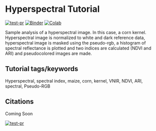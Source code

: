 # Hyperspectral Tutorial

[![test-pr](https://github.com/danforthcenter/plantcv-tutorial-hyperspectral/actions/workflows/cs-tests.yml/badge.svg)](https://github.com/danforthcenter/plantcv-tutorial-hyperspectral/actions/workflows/cs-tests.yml)
[![Binder](https://mybinder.org/badge_logo.svg)](https://mybinder.org/v2/gh/danforthcenter/plantcv-tutorial-hyperspectral/HEAD?labpath=index.ipynb)
[![Colab](https://colab.research.google.com/assets/colab-badge.svg)](https://colab.research.google.com/github/danforthcenter/plantcv-tutorial-hyperspectral/blob/main/index-Colab.ipynb)

Sample analysis of a hyperspectral image. In this case, a corn kernel. 
Hyperspectral image is normalized to white and dark reference data, hyperspectral image is masked using the pseudo-rgb, a histogram of spectral reflectance is plotted and two indices are calculated (NDVI and ARI) and pseudocolored images are made.

## Tutorial tags/keywords

Hyperspectral, spectral index, maize, corn, kernel, VNIR, NDVI, ARI, spectral, Pseudo-RGB

## Citations

Coming Soon

[![test-pr](https://github.com/danforthcenter/plantcv-tutorial-hyperspectral/actions/workflows/cs-tests.yml/badge.svg)](https://github.com/danforthcenter/plantcv-tutorial-hyperspectral/actions/workflows/cs-tests.yml)
